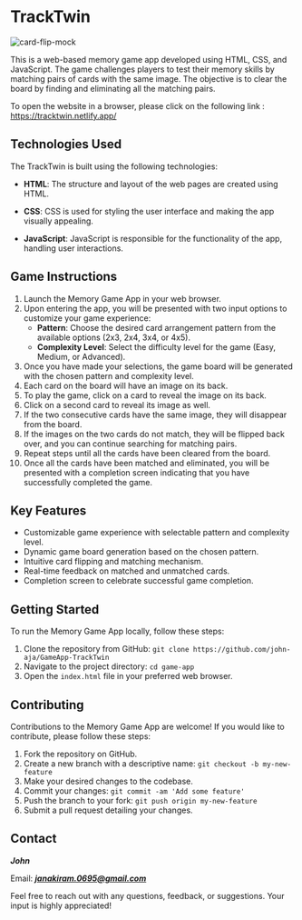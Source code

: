 # TrackTwin

![card-flip-mock](https://github.com/john-aja/GameApp-TrackTwin/assets/95049418/95967930-fa92-4544-8810-e97f8b2ea4aa)

This is a web-based memory game app developed using HTML, CSS, and JavaScript. The game challenges players to test their memory skills by matching pairs of cards with the same image. The objective is to clear the board by finding and eliminating all the matching pairs.

To open the website in a browser, please click on the following link : https://tracktwin.netlify.app/

## Technologies Used 

The TrackTwin is built using the following technologies:

- **HTML**: The structure and layout of the web pages are created using HTML.

- **CSS**: CSS is used for styling the user interface and making the app visually appealing.

- **JavaScript**: JavaScript is responsible for the functionality of the app, handling user interactions.

## Game Instructions

1. Launch the Memory Game App in your web browser.
2. Upon entering the app, you will be presented with two input options to customize your game experience:
   - **Pattern**: Choose the desired card arrangement pattern from the available options (2x3, 2x4, 3x4, or 4x5).
   - **Complexity Level**: Select the difficulty level for the game (Easy, Medium, or Advanced).
3. Once you have made your selections, the game board will be generated with the chosen pattern and complexity level.
4. Each card on the board will have an image on its back.
5. To play the game, click on a card to reveal the image on its back.
6. Click on a second card to reveal its image as well.
7. If the two consecutive cards have the same image, they will disappear from the board.
8. If the images on the two cards do not match, they will be flipped back over, and you can continue searching for matching pairs.
9. Repeat steps until all the cards have been cleared from the board.
10. Once all the cards have been matched and eliminated, you will be presented with a completion screen indicating that you have successfully completed the game.

## Key Features

- Customizable game experience with selectable pattern and complexity level.
- Dynamic game board generation based on the chosen pattern.
- Intuitive card flipping and matching mechanism.
- Real-time feedback on matched and unmatched cards.
- Completion screen to celebrate successful game completion.

## Getting Started

To run the Memory Game App locally, follow these steps:

1. Clone the repository from GitHub: `git clone https://github.com/john-aja/GameApp-TrackTwin`
2. Navigate to the project directory: `cd game-app`
3. Open the `index.html` file in your preferred web browser.

## Contributing

Contributions to the Memory Game App are welcome! If you would like to contribute, please follow these steps:

1. Fork the repository on GitHub.
2. Create a new branch with a descriptive name: `git checkout -b my-new-feature`
3. Make your desired changes to the codebase.
4. Commit your changes: `git commit -am 'Add some feature'`
5. Push the branch to your fork: `git push origin my-new-feature`
6. Submit a pull request detailing your changes.


## Contact

***John***

Email: ***janakiram.0695@gmail.com***

Feel free to reach out with any questions, feedback, or suggestions. Your input is highly appreciated!
